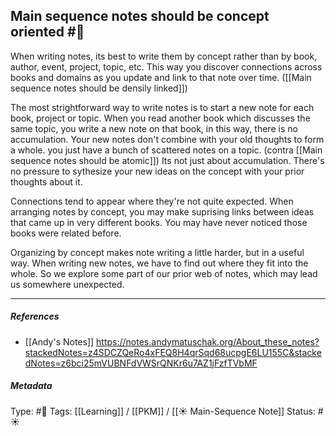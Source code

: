## Main sequence notes should be concept oriented  #🧠 

When writing notes, its best to write them by concept rather than by book, author, event, project, topic, etc. This way you discover connections across books and domains as you update and link to that note over time. ([[Main sequence notes should be densily linked]])

The most strightforward way to write notes is to start a new note for each book, project or topic. When you read another book which discusses the same topic, you write a new note on that book, in this way, there is no accumulation. Your new notes don't combine with your old thoughts to form a whole. you just have a bunch of scattered notes on a topic. (contra [[Main sequence notes should be atomic]]) Its not just about accumulation. There's no pressure to sythesize your new ideas on the concept with your prior thoughts about it.

Connections tend to appear where they're not quite expected. When arranging notes by concept, you may make suprising links between ideas that came up in very different books. You may have never noticed those books were related before.

Organizing by concept makes note writing a little harder, but in a useful way. When writing new notes, we have to find out where they fit into the whole. So we explore some part of our prior web of notes, which may lead us somewhere unexpected.

___

##### References

- [[Andy's Notes]]
https://notes.andymatuschak.org/About_these_notes?stackedNotes=z4SDCZQeRo4xFEQ8H4qrSqd68ucpgE6LU155C&stackedNotes=z6bci25mVUBNFdVWSrQNKr6u7AZ1jFzfTVbMF

##### Metadata
Type: #🔴 
Tags: [[Learning]] / [[PKM]] / [[☀️ Main-Sequence Note]]
Status: #☀️ 